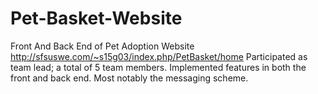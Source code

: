 # Pet-Basket-Website
Front And Back End of Pet Adoption Website  http://sfsuswe.com/~s15g03/index.php/PetBasket/home
Participated as team lead; a total of 5 team members.
Implemented features in both the front and back end. Most notably the messaging scheme.
